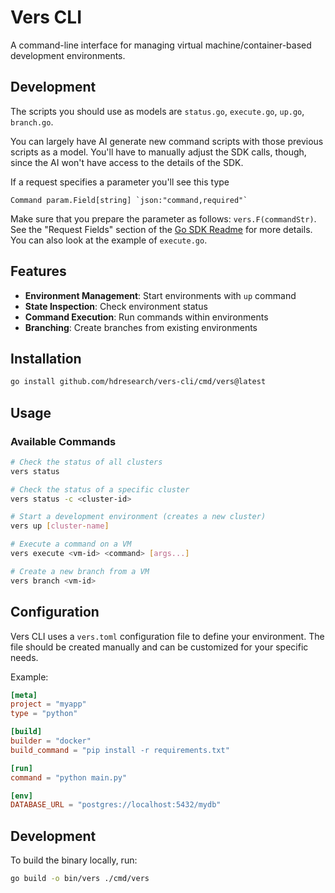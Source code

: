# Vers CLI

A command-line interface for managing virtual machine/container-based development environments.


## Development

The scripts you should use as models are `status.go`, `execute.go`, `up.go`, `branch.go`. 

You can largely have AI generate new command scripts with those previous scripts as a model. You'll have to manually adjust the SDK calls, though, since the AI won't have access to the details of the SDK. 

If a request specifies a parameter you'll see this type 
```
Command param.Field[string] `json:"command,required"`
```
Make sure that you prepare the parameter as follows: `vers.F(commandStr)`. See the "Request Fields" section of the [Go SDK Readme](https://github.com/hdresearch/vers-sdk-go) for more details. You can also look at the example of `execute.go`. 


## Features

- **Environment Management**: Start environments with `up` command
- **State Inspection**: Check environment status
- **Command Execution**: Run commands within environments
- **Branching**: Create branches from existing environments

## Installation

```bash
go install github.com/hdresearch/vers-cli/cmd/vers@latest
```


## Usage

### Available Commands

```bash
# Check the status of all clusters
vers status

# Check the status of a specific cluster
vers status -c <cluster-id>

# Start a development environment (creates a new cluster)
vers up [cluster-name]

# Execute a command on a VM
vers execute <vm-id> <command> [args...]

# Create a new branch from a VM
vers branch <vm-id>
```

## Configuration

Vers CLI uses a `vers.toml` configuration file to define your environment. 
The file should be created manually and can be customized for your specific needs.

Example:

```toml
[meta]
project = "myapp"
type = "python"

[build]
builder = "docker"
build_command = "pip install -r requirements.txt"

[run]
command = "python main.py"

[env]
DATABASE_URL = "postgres://localhost:5432/mydb"
```


## Development

To build the binary locally, run:
```bash
go build -o bin/vers ./cmd/vers
```
